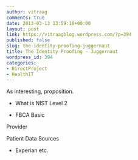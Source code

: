 ```yaml
---
author: vitraag
comments: true
date: 2013-03-13 13:59:18+00:00
layout: post
link: https://vitraagblog.wordpress.com/?p=394
published: false
slug: the-identity-proofing-juggernaut
title: The Identity Proofing - Juggernaut
wordpress_id: 394
categories:
- DirectProject
- HealthIT
---
```


As interesting, proposition.



	
  * What is NIST Level 2

	
  * FBCA Basic


Provider



Patient Data Sources



	
  * Experian etc.


